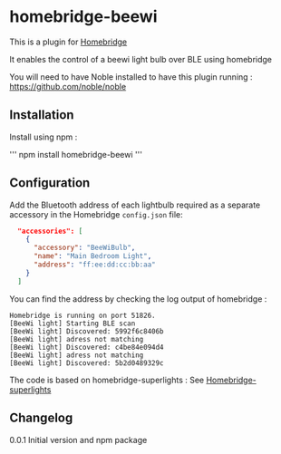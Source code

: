 # homebridge-beewi

This is a plugin for [Homebridge](https://github.com/nfarina/homebridge)

It enables the control of a beewi light bulb over BLE using homebridge

You will need to have Noble installed to have this plugin running : https://github.com/noble/noble

## Installation 

Install using npm : 

'''
npm install homebridge-beewi
'''

## Configuration

Add the Bluetooth address of each lightbulb required as a separate accessory in the Homebridge `config.json` file:

```json
  "accessories": [
    {
      "accessory": "BeeWiBulb",
      "name": "Main Bedroom Light",
      "address": "ff:ee:dd:cc:bb:aa"
    }
  ]

```

You can find the address by checking the log output of homebridge :

```
Homebridge is running on port 51826.
[BeeWi light] Starting BLE scan
[BeeWi light] Discovered: 5992f6c8406b
[BeeWi light] adress not matching
[BeeWi light] Discovered: c4be84e094d4
[BeeWi light] adress not matching
[BeeWi light] Discovered: 5b2d0489329c
```


The code is based on homebridge-superlights : See [Homebridge-superlights](https://github.com//SFrost007/homebridge-superlights/)


## Changelog

0.0.1  Initial version and npm package

